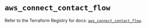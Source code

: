 # `aws_connect_contact_flow`

Refer to the Terraform Registry for docs: [`aws_connect_contact_flow`](https://registry.terraform.io/providers/hashicorp/aws/6.8.0/docs/resources/connect_contact_flow).

